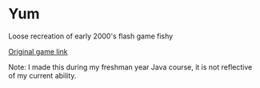 # Yum
Loose recreation of early 2000's flash game fishy
<p>
  <a href="http://fishy-flash-game.com/">
  Original game link
  </a>
 </p>

<p>
Note: I made this during my freshman year Java course, it is not reflective of my current ability.

